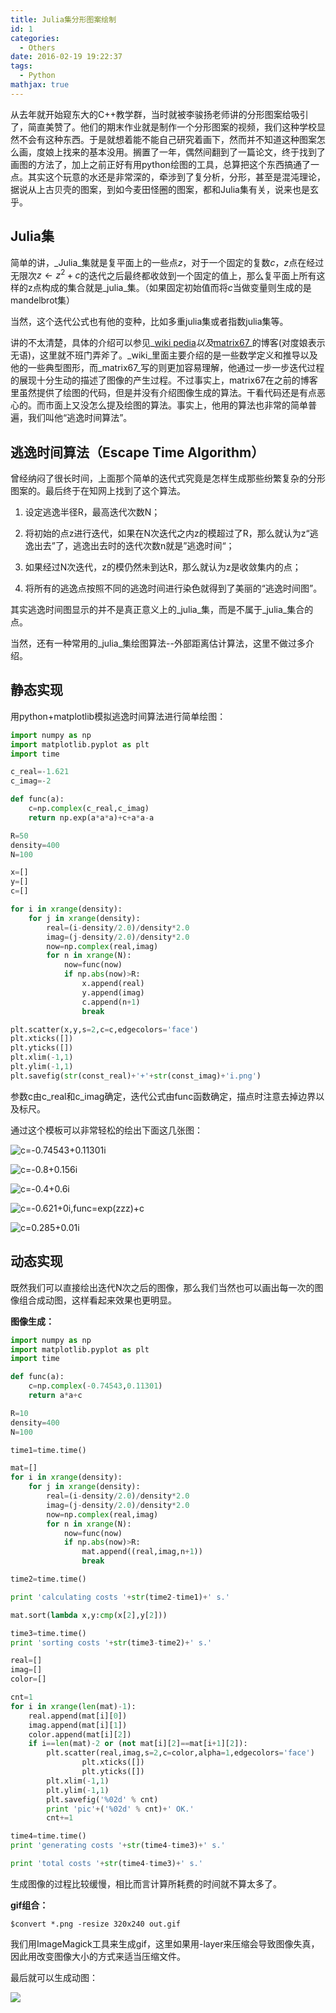 ```yaml
---
title: Julia集分形图案绘制
id: 1
categories:
  - Others
date: 2016-02-19 19:22:37
tags:
  - Python
mathjax: true
---
```


从去年就开始窥东大的C++教学群，当时就被李骏扬老师讲的分形图案给吸引了，简直美赞了。他们的期末作业就是制作一个分形图案的视频，我们这种学校显然不会有这种东西。于是就想着能不能自己研究着画下，然而并不知道这种图案怎么画，度娘上找来的基本没用。搁置了一年，偶然间翻到了一篇论文，终于找到了画图的方法了，加上之前正好有用python绘图的工具，总算把这个东西搞通了一点。其实这个玩意的水还是非常深的，牵涉到了复分析，分形，甚至是混沌理论，据说从上古贝壳的图案，到如今麦田怪圈的图案，都和Julia集有关，说来也是玄乎。


## Julia集

简单的讲，_Julia_集就是复平面上的一些点$z$，对于一个固定的复数$c$，$z$点在经过无限次$z\gets z^2+c$的迭代之后最终都收敛到一个固定的值上，那么复平面上所有这样的z点构成的集合就是_julia_集。（如果固定初始值而将$c$当做变量则生成的是mandelbrot集）

当然，这个迭代公式也有他的变种，比如多重julia集或者指数julia集等。

讲的不太清楚，具体的介绍可以参见_[wiki pedia](https://en.wikipedia.org/wiki/Julia_set)_以及_[matrix67](http://www.matrix67.com/blog/archives/4570)_的博客(对度娘表示无语)，这里就不班门弄斧了。_wiki_里面主要介绍的是一些数学定义和推导以及他的一些典型图形，而_matrix67_写的则更加容易理解，他通过一步一步迭代过程的展现十分生动的描述了图像的产生过程。不过事实上，matrix67在之前的博客里虽然提供了绘图的代码，但是并没有介绍图像生成的算法。干看代码还是有点恶心的。而市面上又没怎么提及绘图的算法。事实上，他用的算法也非常的简单普遍，我们叫他“逃逸时间算法”。

## 逃逸时间算法（Escape Time Algorithm）

曾经纳闷了很长时间，上面那个简单的迭代式究竟是怎样生成那些纷繁复杂的分形图案的。最后终于在知网上找到了这个算法。

1. 设定逃逸半径R，最高迭代次数N；

2. 将初始的点z进行迭代，如果在N次迭代之内z的模超过了R，那么就认为z“逃逸出去”了，逃逸出去时的迭代次数n就是”逃逸时间“；

3. 如果经过N次迭代，z的模仍然未到达R，那么就认为z是收敛集内的点；

4. 将所有的逃逸点按照不同的逃逸时间进行染色就得到了美丽的“逃逸时间图”。

其实逃逸时间图显示的并不是真正意义上的_julia_集，而是不属于_julia_集合的点。

当然，还有一种常用的_julia_集绘图算法--外部距离估计算法，这里不做过多介绍。

## 静态实现

用python+matplotlib模拟逃逸时间算法进行简单绘图：
```python
import numpy as np
import matplotlib.pyplot as plt
import time

c_real=-1.621
c_imag=-2

def func(a):
	c=np.complex(c_real,c_imag)
	return np.exp(a*a*a)+c+a*a-a

R=50
density=400
N=100

x=[]
y=[]
c=[]

for i in xrange(density):
	for j in xrange(density):
		real=(i-density/2.0)/density*2.0
		imag=(j-density/2.0)/density*2.0
		now=np.complex(real,imag)
		for n in xrange(N):
			now=func(now)
			if np.abs(now)>R:
				x.append(real)
				y.append(imag)
				c.append(n+1)
				break

plt.scatter(x,y,s=2,c=c,edgecolors='face')
plt.xticks([])
plt.yticks([])
plt.xlim(-1,1)
plt.ylim(-1,1)
plt.savefig(str(const_real)+'+'+str(const_imag)+'i.png')
```
参数c由c_real和c_imag确定，迭代公式由func函数确定，描点时注意去掉边界以及标尺。

通过这个模板可以非常轻松的绘出下面这几张图：

![c=-0.74543+0.11301i](/images/2016/02/19/1/1.png)

![c=-0.8+0.156i](/images/2016/02/19/1/2.png)

![c=-0.4+0.6i](/images/2016/02/19/1/3.png)

![c=-0.621+0i,func=exp(z*z*z)+c](/images/2016/02/19/1/4.png)

![c=0.285+0.01i](/images/2016/02/19/1/5.png)


## 动态实现

既然我们可以直接绘出迭代N次之后的图像，那么我们当然也可以画出每一次的图像组合成动图，这样看起来效果也更明显。

**图像生成：**
```python
import numpy as np
import matplotlib.pyplot as plt
import time

def func(a):
	c=np.complex(-0.74543,0.11301)
	return a*a+c

R=10
density=400
N=100

time1=time.time()

mat=[]
for i in xrange(density):
	for j in xrange(density):
		real=(i-density/2.0)/density*2.0
		imag=(j-density/2.0)/density*2.0
		now=np.complex(real,imag)
		for n in xrange(N):
			now=func(now)
			if np.abs(now)>R:
				mat.append((real,imag,n+1))
				break

time2=time.time()

print 'calculating costs '+str(time2-time1)+' s.'

mat.sort(lambda x,y:cmp(x[2],y[2]))

time3=time.time()
print 'sorting costs '+str(time3-time2)+' s.'

real=[]
imag=[]
color=[]

cnt=1
for i in xrange(len(mat)-1):
	real.append(mat[i][0])
	imag.append(mat[i][1])
	color.append(mat[i][2])
	if i==len(mat)-2 or (not mat[i][2]==mat[i+1][2]):
		plt.scatter(real,imag,s=2,c=color,alpha=1,edgecolors='face')
                plt.xticks([])
                plt.yticks([])
		plt.xlim(-1,1)
		plt.ylim(-1,1)
		plt.savefig('%02d' % cnt)
		print 'pic'+('%02d' % cnt)+' OK.'
		cnt+=1

time4=time.time()
print 'generating costs '+str(time4-time3)+' s.'

print 'total costs '+str(time4-time3)+' s.'
```
生成图像的过程比较缓慢，相比而言计算所耗费的时间就不算太多了。



**gif组合：**
```
$convert *.png -resize 320x240 out.gif
```
我们用ImageMagick工具来生成gif，这里如果用-layer来压缩会导致图像失真，因此用改变图像大小的方式来适当压缩文件。

最后就可以生成动图：

![](/images/2016/02/19/1/6.gif)

